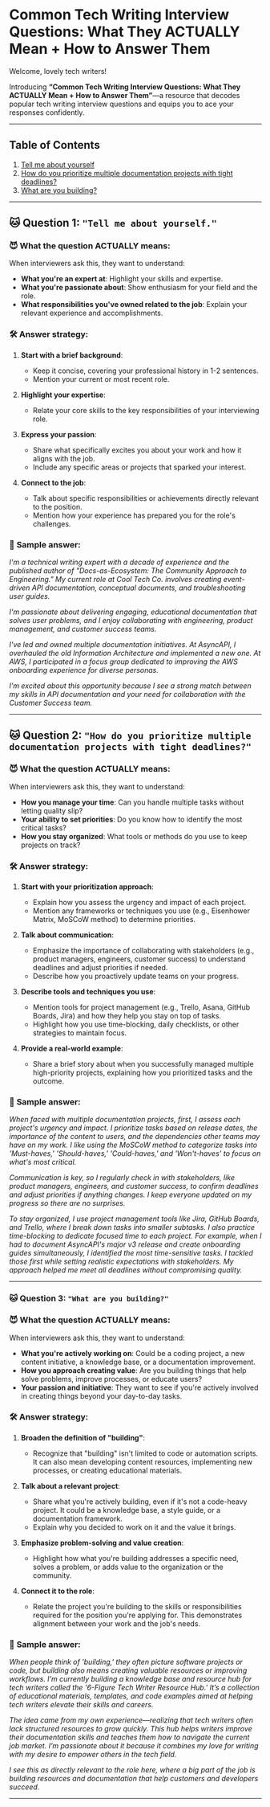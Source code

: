 # Common Tech Writing Interview Questions: What They ACTUALLY Mean + How to Answer Them

Welcome, lovely tech writers! 

Introducing **“Common Tech Writing Interview Questions: What They ACTUALLY Mean + How to Answer Them”**—a resource that decodes popular tech writing interview questions and equips you to ace your responses confidently.

---

## Table of Contents
1. [Tell me about yourself](#-question-1-tell-me-about-yourself)
2. [How do you prioritize multiple documentation projects with tight deadlines?](#-question-2-how-do-you-prioritize-multiple-documentation-projects-with-tight-deadlines)
3. [What are you building?](#-question-3-what-are-you-building) 

---

## 🐱 **Question 1**: `"Tell me about yourself."`

### 😈 **What the question ACTUALLY means**:
When interviewers ask this, they want to understand:
- **What you're an expert at**: Highlight your skills and expertise.
- **What you're passionate about**: Show enthusiasm for your field and the role.
- **What responsibilities you've owned related to the job**: Explain your relevant experience and accomplishments.

### 🛠️ **Answer strategy**:
1. **Start with a brief background**:
   - Keep it concise, covering your professional history in 1-2 sentences.
   - Mention your current or most recent role.

2. **Highlight your expertise**:
   - Relate your core skills to the key responsibilities of your interviewing role.

3. **Express your passion**:
   - Share what specifically excites you about your work and how it aligns with the job.
   - Include any specific areas or projects that sparked your interest.

4. **Connect to the job**:
   - Talk about specific responsibilities or achievements directly relevant to the position.
   - Mention how your experience has prepared you for the role's challenges.


### 🧠 **Sample answer**:

_I'm a technical writing expert with a decade of experience and the published author of "Docs-as-Ecosystem: The Community Approach to Engineering." My current role at Cool Tech Co. involves creating event-driven API documentation, conceptual documents, and troubleshooting user guides._

_I'm passionate about delivering engaging, educational documentation that solves user problems, and I enjoy collaborating with engineering, product management, and customer success teams._

_I've led and owned multiple documentation initiatives. At AsyncAPI, I overhauled the old Information Architecture and implemented a new one. At AWS, I participated in a focus group dedicated to improving the AWS onboarding experience for diverse personas._

_I’m excited about this opportunity because I see a strong match between my skills in API documentation and your need for collaboration with the Customer Success team._

---

## 🐱 **Question 2**: `"How do you prioritize multiple documentation projects with tight deadlines?"`

### 😈 **What the question ACTUALLY means**:
When interviewers ask this, they want to understand:
- **How you manage your time**: Can you handle multiple tasks without letting quality slip?
- **Your ability to set priorities**: Do you know how to identify the most critical tasks?
- **How you stay organized**: What tools or methods do you use to keep projects on track?

### 🛠️ **Answer strategy**:
1. **Start with your prioritization approach**:
   - Explain how you assess the urgency and impact of each project.
   - Mention any frameworks or techniques you use (e.g., Eisenhower Matrix, MoSCoW method) to determine priorities.

2. **Talk about communication**:
   - Emphasize the importance of collaborating with stakeholders (e.g., product managers, engineers, customer success) to understand deadlines and adjust priorities if needed.
   - Describe how you proactively update teams on your progress.

3. **Describe tools and techniques you use**:
   - Mention tools for project management (e.g., Trello, Asana, GitHub Boards, Jira) and how they help you stay on top of tasks.
   - Highlight how you use time-blocking, daily checklists, or other strategies to maintain focus.

4. **Provide a real-world example**:
   - Share a brief story about when you successfully managed multiple high-priority projects, explaining how you prioritized tasks and the outcome.


### 🧠 **Sample answer**:

_When faced with multiple documentation projects, first, I assess each project's urgency and impact. I prioritize tasks based on release dates, the importance of the content to users, and the dependencies other teams may have on my work. I like using the MoSCoW method to categorize tasks into 'Must-haves,' 'Should-haves,' 'Could-haves,' and 'Won't-haves' to focus on what's most critical._

_Communication is key, so I regularly check in with stakeholders, like product managers, engineers, and customer success, to confirm deadlines and adjust priorities if anything changes. I keep everyone updated on my progress so there are no surprises._

_To stay organized, I use project management tools like Jira, GitHub Boards, and Trello, where I break down tasks into smaller subtasks. I also practice time-blocking to dedicate focused time to each project. For example, when I had to document AsyncAPI's major v3 release and create onboarding guides simultaneously, I identified the most time-sensitive tasks. I tackled those first while setting realistic expectations with stakeholders. My approach helped me meet all deadlines without compromising quality._


---

### 🐱 **Question 3**: `"What are you building?"`

### 😈 **What the question ACTUALLY means**:
When interviewers ask this, they want to understand:
- **What you're actively working on**: Could be a coding project, a new content initiative, a knowledge base, or a documentation improvement.
- **How you approach creating value**: Are you building things that help solve problems, improve processes, or educate users?
- **Your passion and initiative**: They want to see if you're actively involved in creating things beyond your day-to-day tasks.

### 🛠️ **Answer strategy**:
1. **Broaden the definition of "building"**:
   - Recognize that "building" isn't limited to code or automation scripts. It can also mean developing content resources, implementing new processes, or creating educational materials.
   
2. **Talk about a relevant project**:
   - Share what you're actively building, even if it's not a code-heavy project. It could be a knowledge base, a style guide, or a documentation framework.
   - Explain why you decided to work on it and the value it brings.

3. **Emphasize problem-solving and value creation**:
   - Highlight how what you're building addresses a specific need, solves a problem, or adds value to the organization or the community.

4. **Connect it to the role**:
   - Relate the project you're building to the skills or responsibilities required for the position you're applying for. This demonstrates alignment between your work and the job's needs.
     

### 🧠 **Sample answer**:
_When people think of 'building,' they often picture software projects or code, but building also means creating valuable resources or improving workflows. I’m currently building a knowledge base and resource hub for tech writers called the '6-Figure Tech Writer Resource Hub.' It’s a collection of educational materials, templates, and code examples aimed at helping tech writers elevate their skills and careers._

_The idea came from my own experience—realizing that tech writers often lack structured resources to grow quickly. This hub helps writers improve their documentation skills and teaches them how to navigate the current job market. I’m passionate about it because it combines my love for writing with my desire to empower others in the tech field._

_I see this as directly relevant to the role here, where a big part of the job is building resources and documentation that help customers and developers succeed._

---


